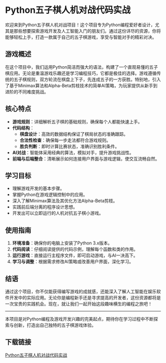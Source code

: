 # Python五子棋人机对战代码实战

欢迎来到Python五子棋人机对战项目！这个项目专为Python编程爱好者设计，尤其是那些想要探索游戏开发及人工智能入门的朋友们。通过这份详尽的资源，你将能够轻松上手，打造一款属于自己的五子棋游戏，享受与智能对手的精彩对决。

## 游戏概述

在这个项目中，我们运用Python简洁而强大的语法，构建了一个直观易懂的五子棋应用。无论是重温游戏乐趣还是学习编程技巧，它都是极佳的选择。游戏遵循传统的五子棋规则，双方轮流在棋盘上下子，先连成五子的一方获胜。特别地，引入了基于Minimax算法和Alpha-Beta剪枝技术的简单AI策略，为玩家提供从新手到进阶的不同难度挑战。

## 核心特点

- **游戏规则**：详细解析五子棋的基础规则，确保每个人都能快速上手。
- **代码结构**：
    - **棋盘设计**：高效的数据结构保证了棋局状态的准确跟踪。
    - **合法性检查**：确保每一步走法都符合游戏规则。
    - **胜负判断**：即时计算比赛状态，准确识别胜利条件。
- **AI对战**：智能体采用经典的算法，模拟对手，提升游戏挑战性。
- **前端与后端整合**：清晰展示如何连接用户界面与游戏逻辑，使交互流畅自然。

## 学习目标

- 理解游戏开发的基本步骤。
- 掌握Python在游戏逻辑控制中的应用。
- 深入了解Minimax算法及其优化方法Alpha-Beta剪枝。
- 实践前后端分离的程序设计思想。
- 开发出可以立即运行的人机对抗五子棋小游戏。

## 使用指南

1. **环境准备**：确保你的电脑上安装了Python 3.x版本。
2. **代码阅读**：仔细阅读提供的代码示例，理解每个函数和类的作用。
3. **运行游戏**：直接运行主程序文件，即可启动游戏，与AI一决高下。
4. **学习与调整**：根据需求修改AI策略或改善用户界面，深化学习。

## 结语

通过这个项目，你不仅能获得编写游戏的成就感，还能深入了解人工智能在娱乐软件开发中的实际应用。无论你是编程新手还是寻求提高的开发者，这份资源都将是一次宝贵的实践机会。现在，就让我们一起开始这段趣味横生的编程之旅吧！

---

本项目是对Python编程及游戏开发兴趣的完美起点，期待你在学习过程中不断探索与创新，打造出自己独特的五子棋游戏体验。

## 下载链接

[Python五子棋人机对战代码实战](https://pan.quark.cn/s/8cfb92ccd4b6)
